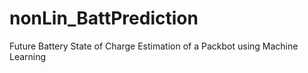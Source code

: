 # nonLin_BattPrediction
Future Battery State of Charge Estimation of a Packbot using Machine Learning
